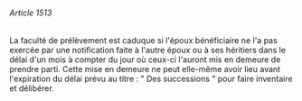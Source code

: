 ###### Article 1513

La faculté de prélèvement est caduque si l'époux bénéficiaire ne l'a pas exercée par une notification faite à l'autre époux ou à ses héritiers dans le délai d'un mois à compter du jour où ceux-ci l'auront mis en demeure de prendre parti. Cette mise en demeure ne peut elle-même avoir lieu avant l'expiration du délai prévu au titre : " Des successions " pour faire inventaire et délibérer.


